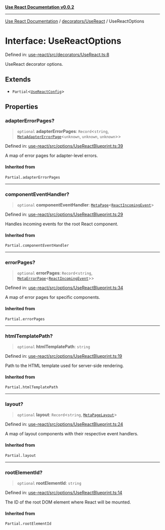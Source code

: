 [**Use React Documentation v0.0.2**](../../../README.md)

***

[Use React Documentation](../../../modules.md) / [decorators/UseReact](../README.md) / UseReactOptions

# Interface: UseReactOptions

Defined in: [use-react/src/decorators/UseReact.ts:8](https://github.com/stonemjs/use-react/blob/a85b32b76e105a7bc655ce084e0841ade8b0df8a/src/decorators/UseReact.ts#L8)

UseReact decorator options.

## Extends

- `Partial`\<[`UseReactConfig`](../../../options/UseReactBlueprint/interfaces/UseReactConfig.md)\>

## Properties

### adapterErrorPages?

> `optional` **adapterErrorPages**: `Record`\<`string`, [`MetaAdapterErrorPage`](../../../declarations/interfaces/MetaAdapterErrorPage.md)\<`unknown`, `unknown`, `unknown`\>\>

Defined in: [use-react/src/options/UseReactBlueprint.ts:39](https://github.com/stonemjs/use-react/blob/a85b32b76e105a7bc655ce084e0841ade8b0df8a/src/options/UseReactBlueprint.ts#L39)

A map of error pages for adapter-level errors.

#### Inherited from

`Partial.adapterErrorPages`

***

### componentEventHandler?

> `optional` **componentEventHandler**: [`MetaPage`](../../../declarations/interfaces/MetaPage.md)\<[`ReactIncomingEvent`](../../../declarations/type-aliases/ReactIncomingEvent.md)\>

Defined in: [use-react/src/options/UseReactBlueprint.ts:29](https://github.com/stonemjs/use-react/blob/a85b32b76e105a7bc655ce084e0841ade8b0df8a/src/options/UseReactBlueprint.ts#L29)

Handles incoming events for the root React component.

#### Inherited from

`Partial.componentEventHandler`

***

### errorPages?

> `optional` **errorPages**: `Record`\<`string`, [`MetaErrorPage`](../../../declarations/interfaces/MetaErrorPage.md)\<[`ReactIncomingEvent`](../../../declarations/type-aliases/ReactIncomingEvent.md)\>\>

Defined in: [use-react/src/options/UseReactBlueprint.ts:34](https://github.com/stonemjs/use-react/blob/a85b32b76e105a7bc655ce084e0841ade8b0df8a/src/options/UseReactBlueprint.ts#L34)

A map of error pages for specific components.

#### Inherited from

`Partial.errorPages`

***

### htmlTemplatePath?

> `optional` **htmlTemplatePath**: `string`

Defined in: [use-react/src/options/UseReactBlueprint.ts:19](https://github.com/stonemjs/use-react/blob/a85b32b76e105a7bc655ce084e0841ade8b0df8a/src/options/UseReactBlueprint.ts#L19)

Path to the HTML template used for server-side rendering.

#### Inherited from

`Partial.htmlTemplatePath`

***

### layout?

> `optional` **layout**: `Record`\<`string`, [`MetaPageLayout`](../../../declarations/interfaces/MetaPageLayout.md)\>

Defined in: [use-react/src/options/UseReactBlueprint.ts:24](https://github.com/stonemjs/use-react/blob/a85b32b76e105a7bc655ce084e0841ade8b0df8a/src/options/UseReactBlueprint.ts#L24)

A map of layout components with their respective event handlers.

#### Inherited from

`Partial.layout`

***

### rootElementId?

> `optional` **rootElementId**: `string`

Defined in: [use-react/src/options/UseReactBlueprint.ts:14](https://github.com/stonemjs/use-react/blob/a85b32b76e105a7bc655ce084e0841ade8b0df8a/src/options/UseReactBlueprint.ts#L14)

The ID of the root DOM element where React will be mounted.

#### Inherited from

`Partial.rootElementId`
